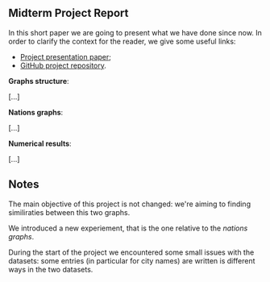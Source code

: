 ## Midterm Project Report
In this short paper we are going to present what we have done since now.
In order to clarify the context for the reader, we give some useful links:

 -  [Project presentation paper](https://github.com/albertoursino/GraphsComparison/blob/main/README.md);
 - [GitHub project repository](https://github.com/albertoursino/GraphsComparison).

**Graphs structure**:

[...]

**Nations graphs**:

[...]

**Numerical results**:

[...]

## **Notes**
The main objective of this project is not changed: we're aiming to finding similiraties between this two graphs.

We introduced a new experiement, that is the one relative to the *nations graphs*.

During the start of the project we encountered some small issues with the datasets: some entries (in particular for city names) are written is different ways in the two datasets.



<!--stackedit_data:
eyJoaXN0b3J5IjpbNDgzMjcxMzc5LDIxMDI2NzQ3OTQsLTIwNz
A0NzQzMjQsMTUxODEwMTc3NCwtMTc0NTI1ODk1MywxNjY1NjYy
NjA0XX0=
-->